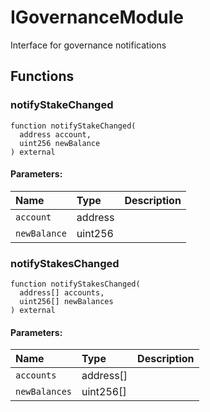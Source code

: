 # IGovernanceModule

Interface for governance notifications



## Functions
### notifyStakeChanged
```solidity
function notifyStakeChanged(
  address account,
  uint256 newBalance
) external
```


#### Parameters:
| Name | Type | Description                                                          |
| :--- | :--- | :------------------------------------------------------------------- |
|`account` | address | 
|`newBalance` | uint256 | 


### notifyStakesChanged
```solidity
function notifyStakesChanged(
  address[] accounts,
  uint256[] newBalances
) external
```


#### Parameters:
| Name | Type | Description                                                          |
| :--- | :--- | :------------------------------------------------------------------- |
|`accounts` | address[] | 
|`newBalances` | uint256[] | 


